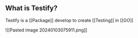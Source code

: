 ## What is Testify?

Testify is a [[Package]] develop to create [[Testing]] in [[GO]]

![[Pasted image 20240103075911.png]]
